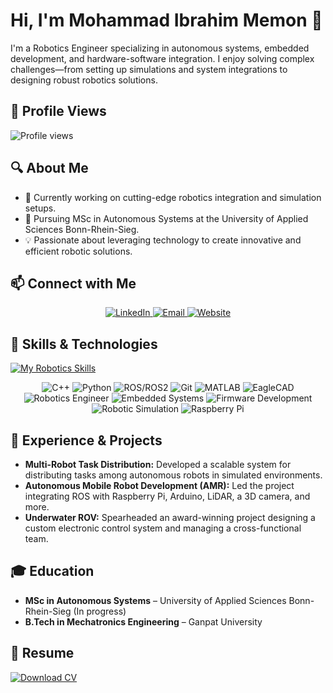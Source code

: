 # Hi, I'm Mohammad Ibrahim Memon 👋

I'm a Robotics Engineer specializing in autonomous systems, embedded development, and hardware-software integration. I enjoy solving complex challenges—from setting up simulations and system integrations to designing robust robotics solutions.

## 👀 Profile Views
![Profile views](https://komarev.com/ghpvc/?username=ibrahim-1811&color=brightgreen)

## 🔍 About Me
- 🔭 Currently working on cutting-edge robotics integration and simulation setups.
- 🌱 Pursuing MSc in Autonomous Systems at the University of Applied Sciences Bonn-Rhein-Sieg.
- 💡 Passionate about leveraging technology to create innovative and efficient robotic solutions.

## 📫 Connect with Me
<p align="center">
  <a href="https://linkedin.com/in/ibrahimmemon18" target="_blank">
    <img src="https://img.shields.io/badge/LinkedIn-0A66C2?style=for-the-badge&logo=linkedin&logoColor=white" alt="LinkedIn" />
  </a>
  <a href="mailto:immemon1811@gmail.com">
    <img src="https://img.shields.io/badge/Email-D14836?style=for-the-badge&logo=gmail&logoColor=white" alt="Email" />
  </a>
  </a>
  <a href="https://ibrahim-1811.github.io/" target="_blank">
    <img src="https://img.shields.io/badge/Website-ibrahim--1811.github.io-blue?style=for-the-badge&logo=google-chrome&logoColor=white" alt="Website" />
  </a>
</p>

## 🔧 Skills & Technologies

[![My Robotics Skills](https://skillicons.dev/icons?i=cpp,python,ros,git,matlab,arduino,raspberrypi,opencv)](https://skillicons.dev)
<p align="center">
  <!-- Shields.io badges -->
  <img src="https://img.shields.io/badge/C++-00599C?style=for-the-badge&logo=cplusplus&logoColor=white" alt="C++" />
  <img src="https://img.shields.io/badge/Python-3776AB?style=for-the-badge&logo=python&logoColor=white" alt="Python" />
  <img src="https://img.shields.io/badge/ROS-22314F?style=for-the-badge&logo=ros&logoColor=white" alt="ROS/ROS2" />
  <img src="https://img.shields.io/badge/Git-F05032?style=for-the-badge&logo=git&logoColor=white" alt="Git" />
  <img src="https://img.shields.io/badge/MATLAB-0076A8?style=for-the-badge&logo=matlab&logoColor=white" alt="MATLAB" />
  <img src="https://img.shields.io/badge/EagleCAD-00539F?style=for-the-badge&logo=autodesk&logoColor=white" alt="EagleCAD" />
  <img src="https://img.shields.io/badge/Robotics%20Engineer-2C3E50?style=for-the-badge&logo=android&logoColor=white" alt="Robotics Engineer" />
  
  <!-- Additional robotics engineering shields -->
  <img src="https://img.shields.io/badge/Embedded%20Systems-00979D?style=for-the-badge&logo=arduino&logoColor=white" alt="Embedded Systems" />
  <img src="https://img.shields.io/badge/Firmware-333333?style=for-the-badge&logo=code&logoColor=white" alt="Firmware Development" />
  <img src="https://img.shields.io/badge/Robotic%20Simulation-FFC107?style=for-the-badge&logo=robot&logoColor=white" alt="Robotic Simulation" />
  <img src="https://img.shields.io/badge/Raspberry%20Pi-D81B60?style=for-the-badge&logo=raspberrypi&logoColor=white" alt="Raspberry Pi" />
</p>

## 🚀 Experience & Projects
- **Multi-Robot Task Distribution:** Developed a scalable system for distributing tasks among autonomous robots in simulated environments.
- **Autonomous Mobile Robot Development (AMR):** Led the project integrating ROS with Raspberry Pi, Arduino, LiDAR, a 3D camera, and more.
- **Underwater ROV:** Spearheaded an award-winning project designing a custom electronic control system and managing a cross-functional team.

## 🎓 Education
- **MSc in Autonomous Systems** – University of Applied Sciences Bonn-Rhein-Sieg (In progress)
- **B.Tech in Mechatronics Engineering** – Ganpat University

## 📄 Resume
[![Download CV](https://img.shields.io/badge/Download%20CV-PDF-red?style=for-the-badge&logo=adobeacrobatreader&logoColor=white)](Mohammad_memon_Resume_2025.pdf)
